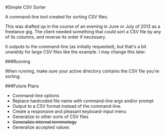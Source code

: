 #Simple CSV Sorter

A command-line tool created for sorting CSV files.

This was drafted up in the course of an evening in June or July of 2013 as a freelance gig. The client needed something that could sort a CSV file by any of its columns, and reverse its order if necessary.

It outputs to the command-line (as initially requested), but that's a bit unwieldy for large CSV files like the example. I may change this later.

###Running

When running, make sure your active directory contains the CSV file you're sorting.

###Future Plans

 * Command-line options
 * Replace hardcoded file name with command-line args and/or prompt
 * Output to a CSV format instead of the command-line.
 * Create a responsive and pleasant keyboard-input menu
 * Generalize to other sorts of CSV files
  * ~~Generalize internal terminology~~
  * Generalize accepted values

